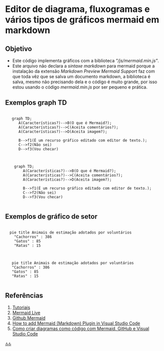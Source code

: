 <div class="header" id="myHeader">
  <div class="navbar" w3-include-html="/menu.inc"> </div>
</div>
<div class="title"><script> document.write(document.title);</script></div>  
<main>

<script type="application/x-javascript" src="/js/mermaid.min.js"></script>
<!-- 
Esse pacote mermaid é completo porém ocupa quase 1 mg de código
<script type="application/x-javascript" src="/js/bierner.markdown-mermaid.js"></script> -->

<span id="topo"><span>

# Editor de diagrama, fluxogramas e vários tipos de gráficos mermaid em markdown

## Objetivo

- Este código implementa gráficos com a biblioteca _"/js/mermaid.min.js"_.
- Este arquivo não declara a _sintaxe markdown_ para mermaid porque a instalação da extensão _Markdown Preview Mermaid Support_ faz com que toda vêz que se salva um documento markdown, a biblioteca é salva, mesmo não precisando dela e o código é muito grande, por isso estou usando o código _mermaid.min.js_ por ser pequeno e prática.

## Exemplos graph TD

  ```mermaid

     graph TD;
        A(Características?)-->B(O que é Mermaid?);    
        A(Características?)-->C(Aceita comentários?); 
        A(Características?)-->D(Aceita imagem?); 

        B-->f1(É um recurso gráfico editado com editor de texto.);
        C-->f2(Não sei)
        D-->f3(Vou checar)

  ```

  <pre><code class="language-mermaid"><div class="mermaid">

    graph TD;
        A(Características?)-->B(O que é Mermaid?);    
        A(Características?)-->C(Aceita comentários?); 
        A(Características?)-->D(Aceita imagem?); 

        B-->f1(É um recurso gráfico editado com editor de texto.);
        C-->f2(Não sei)
        D-->f3(Vou checar)

</div></code></pre>

## Exemplos de gráfico de setor

  ```mermaid

    pie title Animais de estimação adotados por voluntários
      "Cachorros" : 386
      "Gatos" : 85
      "Ratas" : 15
  
  ```

<pre><code class="language-mermaid"><div class="mermaid">

   pie title Animais de estimação adotados por voluntários
   "Cachorros" : 386
   "Gatos" : 85
   "Ratas" : 15

</div></code></pre>

## Referências

1. [Tutoriais](https://mermaid.js.org/config/Tutorials.html)
2. [Mermaid Live](https://mermaid.live/edit#pako:eNp10VFrwyAQB_CvIvfc9APkrUQZgXUZJi0UfHF6XYUkFqeFEfPdZ5aErR3zzeN3_5NzAGU1Qg7oqJHvTnaiJ-kUh7qp9oyTMW63cSCUPZdHxk_ZjlLO6prk5CI_HmyMWWYHUnGaLjm5tlLhP6Z8OVZlwZIS0Br51iI5Wydg1n-mPSQ7VGhua_aaNaH4g5S9oVvIXPsNsrJh-6RMr9qg16hXXtFD0WTFrmFPFT-tLUv9O7X30vT3_u59a7IA6zQ61GmGANhAh66TRqdlD1O3AH_BDgVMVONZhtZPCxgTlcHb-rNXkHsXcAPhqqXH5Yfm4vgFrhOHgA)
3. [Github Mermaid](https://github.com/mermaid-js/mermaid)
4. [How to add Mermaid (Markdown) Plugin in Visual Studio Code](https://www.youtube.com/watch?v=p4lk9o5WDeY)
5. [Como criar diagramas como código com Mermaid, GitHub e Visual Studio Code](https://www.freecodecamp.org/news/diagrams-as-code-with-mermaid-github-and-vs-code/)

</main>

[🔝🔝](#topo "Retorna ao topo")